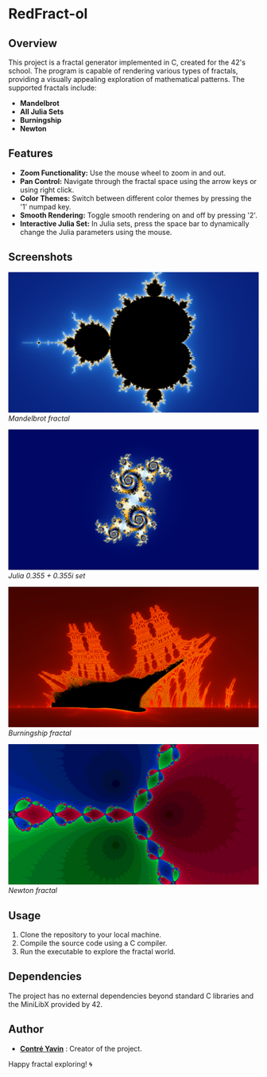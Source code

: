 # RedFract-ol

## Overview

This project is a fractal generator implemented in C, created for the 42's school. The program is capable of rendering various types of fractals, providing a visually appealing exploration of mathematical patterns. The supported fractals include:

- **Mandelbrot**
- **All Julia Sets**
- **Burningship**
- **Newton**

## Features

- **Zoom Functionality:** Use the mouse wheel to zoom in and out.
- **Pan Control:** Navigate through the fractal space using the arrow keys or using right click.
- **Color Themes:** Switch between different color themes by pressing the '1' numpad key.
- **Smooth Rendering:** Toggle smooth rendering on and off by pressing '2'.
- **Interactive Julia Set:** In Julia sets, press the space bar to dynamically change the Julia parameters using the mouse.

## Screenshots

![Mandelbrot](ressources/mandelbrot.PNG)
*Mandelbrot fractal*

![Julia Set](ressources/julia.PNG)
*Julia 0.355 + 0.355i set*

![Burningship](ressources/burningship.PNG)
*Burningship fractal*

![Newton](ressources/newton.PNG)
*Newton fractal*

## Usage

1. Clone the repository to your local machine.
2. Compile the source code using a C compiler.
3. Run the executable to explore the fractal world.

## Dependencies

The project has no external dependencies beyond standard C libraries and the MiniLibX provided by 42.

## Author

* [**Contré Yavin**](https://github.com/TheRedShip) : Creator of the project.

Happy fractal exploring! 🌀
